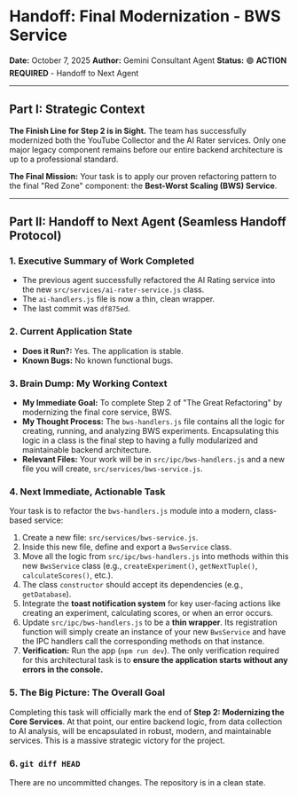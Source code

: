 # Handoff: Final Modernization - BWS Service

**Date:** October 7, 2025
**Author:** Gemini Consultant Agent
**Status:** 🟢 **ACTION REQUIRED** - Handoff to Next Agent

---

## Part I: Strategic Context

**The Finish Line for Step 2 is in Sight.** The team has successfully modernized both the YouTube Collector and the AI Rater services. Only one major legacy component remains before our entire backend architecture is up to a professional standard.

**The Final Mission:** Your task is to apply our proven refactoring pattern to the final "Red Zone" component: the **Best-Worst Scaling (BWS) Service**.

---

## Part II: Handoff to Next Agent (Seamless Handoff Protocol)

### 1. Executive Summary of Work Completed

-   The previous agent successfully refactored the AI Rating service into the new `src/services/ai-rater-service.js` class.
-   The `ai-handlers.js` file is now a thin, clean wrapper.
-   The last commit was `df875ed`.

### 2. Current Application State

-   **Does it Run?:** Yes. The application is stable.
-   **Known Bugs:** No known functional bugs.

### 3. Brain Dump: My Working Context

-   **My Immediate Goal:** To complete Step 2 of "The Great Refactoring" by modernizing the final core service, BWS.
-   **My Thought Process:** The `bws-handlers.js` file contains all the logic for creating, running, and analyzing BWS experiments. Encapsulating this logic in a class is the final step to having a fully modularized and maintainable backend architecture.
-   **Relevant Files:** Your work will be in `src/ipc/bws-handlers.js` and a new file you will create, `src/services/bws-service.js`.

### 4. Next Immediate, Actionable Task

Your task is to refactor the `bws-handlers.js` module into a modern, class-based service:

1.  Create a new file: `src/services/bws-service.js`.
2.  Inside this new file, define and export a `BwsService` class.
3.  Move all the logic from `src/ipc/bws-handlers.js` into methods within this new `BwsService` class (e.g., `createExperiment()`, `getNextTuple()`, `calculateScores()`, etc.).
4.  The class `constructor` should accept its dependencies (e.g., `getDatabase`).
5.  Integrate the **toast notification system** for key user-facing actions like creating an experiment, calculating scores, or when an error occurs.
6.  Update `src/ipc/bws-handlers.js` to be a **thin wrapper**. Its registration function will simply create an instance of your new `BwsService` and have the IPC handlers call the corresponding methods on that instance.
7.  **Verification:** Run the app (`npm run dev`). The only verification required for this architectural task is to **ensure the application starts without any errors in the console.**

### 5. The Big Picture: The Overall Goal

Completing this task will officially mark the end of **Step 2: Modernizing the Core Services**. At that point, our entire backend logic, from data collection to AI analysis, will be encapsulated in robust, modern, and maintainable services. This is a massive strategic victory for the project.

### 6. `git diff HEAD`

There are no uncommitted changes. The repository is in a clean state.
